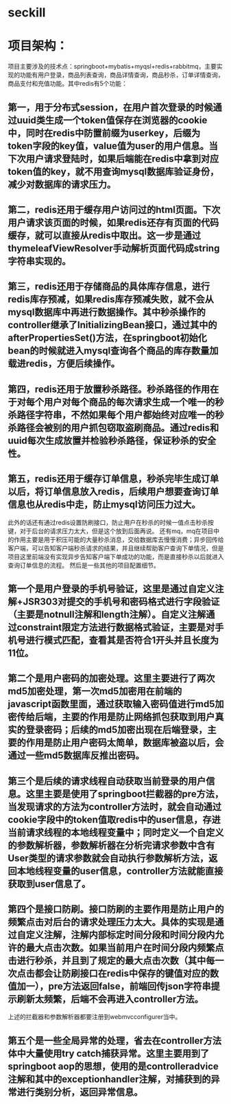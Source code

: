 # seckill
# 项目架构：
项目主要涉及的技术点：springboot+mybatis+myqsl+redis+rabbitmq，主要实现的功能有用户登录，商品列表查询，商品详情查询，商品秒杀，订单详情查询，商品支付和充值功能。其中redis有5个功能：
## 第一，用于分布式session，在用户首次登录的时候通过uuid类生成一个token值保存在浏览器的cookie中，同时在redis中防置前缀为userkey，后缀为token字段的key值，value值为user的用户信息。当下次用户请求登陆时，如果后端能在redis中拿到对应token值的key，就不用查询mysql数据库验证身份，减少对数据库的请求压力。
## 第二，redis还用于缓存用户访问过的html页面。下次用户请求该页面的时候，如果redis还存有页面的代码缓存，就可以直接从redis中取出。这一步是通过thymeleafViewResolver手动解析页面代码成string字符串实现的。
## 第三，redis还用于存储商品的具体库存信息，进行redis库存预减，如果redis库存预减失败，就不会从mysql数据库中再进行数据操作。其中秒杀操作的controller继承了InitializingBean接口，通过其中的afterPropertiesSet()方法，在springboot初始化bean的时候就进入mysql查询各个商品的库存数量加载进redis，方便后续操作。
## 第四，redis还用于放置秒杀路径。秒杀路径的作用在于对每个用户对每个商品的每次请求生成一个唯一的秒杀路径字符串，不然如果每个用户都始终对应唯一的秒杀路径会被别的用户抓包窃取盗刷商品。通过redis和uuid每次生成放置并检验秒杀路径，保证秒杀的安全性。
## 第五，redis还用于缓存订单信息，秒杀完毕生成订单以后，将订单信息放入redis，后续用户想要查询订单信息也从redis中走，防止mysql访问压力过大。
此外的话还有通过redis设置防刷接口，防止用户在秒杀的时候一值点击秒杀按键，对于后台的请求压力太大，但是这个放到后面再说。
还有mq，mq在项目中的作用主要是用于积压可能的大量秒杀消息，交给数据库去慢慢消费；异步回传给客户端，可以告知客户端秒杀请求的结果，并且继续帮助客户查询下单情况，但是项目这里前端没有实现异步告知客户端下单成功的功能，而是直接秒杀以后就进入查询订单信息的流程。
然后是一些其他的项目配置细节。
## 第一个是用户登录的手机号验证，这里是通过自定义注解+JSR303对提交的手机号和密码格式进行字段验证（主要是notnull注解和length注解）。自定义注解通过constraint限定方法进行数据格式验证，主要是对手机号进行模式匹配，查看其是否符合1开头并且长度为11位。
## 第二个是用户密码的加密处理。这里主要进行了两次md5加密处理，第一次md5加密用在前端的javascript函数里面，通过获取输入密码值进行md5加密传给后端，主要的作用是防止网络抓包获取到用户真实的登录密码；后续的md5加密出现在后端登录，主要的作用是防止用户密码太简单，数据库被盗以后，会通过一些md5数据库反推出密码。
## 第三个是后续的请求线程自动获取当前登录的用户信息。这里主要是使用了springboot拦截器的pre方法，当发现请求的方法为controller方法时，就会自动通过cookie字段中的token值取redis中的user信息，存进当前请求线程的本地线程变量中；同时定义一个自定义的参数解析器，参数解析器在分析完请求参数中含有User类型的请求参数就会自动执行参数解析方法，返回本地线程变量的user信息，controller方法就能直接获取到user信息了。
## 第四个是接口防刷。接口防刷的主要作用是防止用户的频繁点击对后台的请求处理压力太大。具体的实现是通过自定义注解，注解内部标定时间分段和时间分段内允许的最大点击次数。如果当前用户在时间分段内频繁点击进行秒杀，并且到了规定的最大点击次数（其中每一次点击都会让防刷接口在redis中保存的键值对应的数值加一），pre方法返回false，前端回传json字符串提示刷新太频繁，后端不会再进入controller方法。
上述的拦截器和参数解析器都要注册到webmvcconfigurer当中。
## 第五个是一些全局异常的处理，省去在controller方法体中大量使用try catch捕获异常。这里主要用到了springboot aop的思想，使用的是controlleradvice注解和其中的exceptionhandler注解，对捕获到的异常进行类别分析，返回异常信息。
